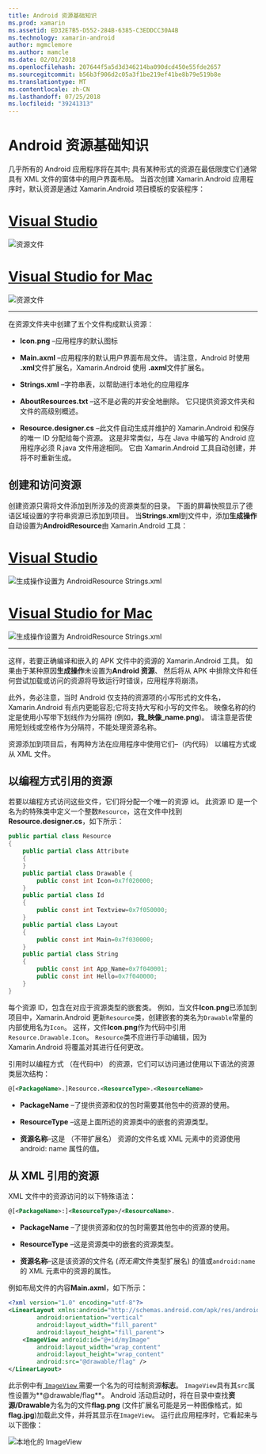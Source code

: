 ```yaml
---
title: Android 资源基础知识
ms.prod: xamarin
ms.assetid: ED32E7B5-D552-284B-6385-C3EDDCC30A4B
ms.technology: xamarin-android
author: mgmclemore
ms.author: mamcle
ms.date: 02/01/2018
ms.openlocfilehash: 207644f5a5d3d346214ba090dcd450e55fde2657
ms.sourcegitcommit: b56b3f906d2c05a3f1be219ef41be8b79e519b8e
ms.translationtype: MT
ms.contentlocale: zh-CN
ms.lasthandoff: 07/25/2018
ms.locfileid: "39241313"
---
```

# <a name="android-resource-basics"></a>Android 资源基础知识

几乎所有的 Android 应用程序将在其中; 具有某种形式的资源在最低限度它们通常具有 XML 文件的窗体中的用户界面布局。 当首次创建 Xamarin.Android 应用程序时，默认资源是通过 Xamarin.Android 项目模板的安装程序：

# <a name="visual-studiotabvswin"></a>[Visual Studio](#tab/vswin)

![资源文件](android-resource-basics-images/01-resource-files-vs.png)
 
# <a name="visual-studio-for-mactabvsmac"></a>[Visual Studio for Mac](#tab/vsmac)

![资源文件](android-resource-basics-images/01-resource-files-xs.png)
 
-----

在资源文件夹中创建了五个文件构成默认资源：

-  **Icon.png** &ndash;应用程序的默认图标

-  **Main.axml** &ndash;应用程序的默认用户界面布局文件。 请注意，Android 时使用 **.xml**文件扩展名，Xamarin.Android 使用 **.axml**文件扩展名。

-  **Strings.xml** &ndash;字符串表，以帮助进行本地化的应用程序

-  **AboutResources.txt** &ndash;这不是必需的并安全地删除。 它只提供资源文件夹和文件的高级别概述。

-  **Resource.designer.cs** &ndash;此文件自动生成并维护的 Xamarin.Android 和保存的唯一 ID 分配给每个资源。 这是非常类似，与在 Java 中编写的 Android 应用程序必须 R.java 文件用途相同。 它由 Xamarin.Android 工具自动创建，并将不时重新生成。


## <a name="creating-and-accessing-resources"></a>创建和访问资源

创建资源只需将文件添加到所涉及的资源类型的目录。 下面的屏幕快照显示了德语区域设置的字符串资源已添加到项目。 当**Strings.xml**到文件中，添加**生成操作**自动设置为**AndroidResource**由 Xamarin.Android 工具：

# <a name="visual-studiotabvswin"></a>[Visual Studio](#tab/vswin)

![生成操作设置为 AndroidResource Strings.xml](android-resource-basics-images/02-build-action-vs.png)
 
# <a name="visual-studio-for-mactabvsmac"></a>[Visual Studio for Mac](#tab/vsmac)

![生成操作设置为 AndroidResource Strings.xml](android-resource-basics-images/02-build-action-xs.png)
 
-----
 

这样，若要正确编译和嵌入的 APK 文件中的资源的 Xamarin.Android 工具。 如果由于某种原因**生成操作**未设置为**Android 资源**、 然后将从 APK 中排除文件和任何尝试加载或访问的资源将导致运行时错误，应用程序将崩溃。

此外，务必注意，当时 Android 仅支持的资源项的小写形式的文件名，Xamarin.Android 有点内更能容忍;它将支持大写和小写的文件名。 映像名称的约定是使用小写带下划线作为分隔符 (例如，**我\_映像\_name.png**)。 请注意是否使用短划线或空格作为分隔符，不能处理资源名称。

资源添加到项目后，有两种方法在应用程序中使用它们&ndash;（内代码） 以编程方式或从 XML 文件。


## <a name="referencing-resources-programmatically"></a>以编程方式引用的资源

若要以编程方式访问这些文件，它们将分配一个唯一的资源 id。 此资源 ID 是一个名为的特殊类中定义一个整数`Resource`，这在文件中找到**Resource.designer.cs**，如下所示：

```csharp
public partial class Resource
{
    public partial class Attribute
    {
    }
    public partial class Drawable {
        public const int Icon=0x7f020000;
    }
    public partial class Id
    {
        public const int Textview=0x7f050000;
    }
    public partial class Layout
    {
        public const int Main=0x7f030000;
    }
    public partial class String
    {
        public const int App_Name=0x7f040001;
        public const int Hello=0x7f040000;
    }
}
```

每个资源 ID，包含在对应于资源类型的嵌套类。 例如，当文件**Icon.png**已添加到项目中，Xamarin.Android 更新`Resource`类，创建嵌套的类名为`Drawable`常量的内部使用名为`Icon`。
这样，文件**Icon.png**作为代码中引用`Resource.Drawable.Icon`。 `Resource`类不应进行手动编辑，因为 Xamarin.Android 将覆盖对其进行任何更改。

引用时以编程方式 （在代码中） 的资源，它们可以访问通过使用以下语法的资源类层次结构：

```xml
@[<PackageName>.]Resource.<ResourceType>.<ResourceName>
```

-  **PackageName** &ndash;了提供资源和仅的包时需要其他包中的资源的使用。

-  **ResourceType** &ndash;这是上面所述的资源类中的嵌套的资源类型。

-  **资源名称**&ndash;这是 （不带扩展名） 资源的文件名或 XML 元素中的资源使用 android: name 属性的值。


## <a name="referencing-resources-from-xml"></a>从 XML 引用的资源

XML 文件中的资源访问的以下特殊语法：

```xml
@[<PackageName>:]<ResourceType>/<ResourceName>.
```

-  **PackageName** &ndash;了提供资源和仅的包时需要其他包中的资源的使用。

-  **ResourceType** &ndash;这是资源类中的嵌套的资源类型。

-  **资源名称**&ndash;这是该资源的文件名 (*而无需*文件类型扩展名) 的值或`android:name`的 XML 元素中的资源的属性。

例如布局文件的内容**Main.axml**，如下所示：

```xml
<?xml version="1.0" encoding="utf-8"?>
<LinearLayout xmlns:android="http://schemas.android.com/apk/res/android"
        android:orientation="vertical"
        android:layout_width="fill_parent"
        android:layout_height="fill_parent">
    <ImageView android:id="@+id/myImage"
        android:layout_width="wrap_content"
        android:layout_height="wrap_content"
        android:src="@drawable/flag" />
</LinearLayout>
```

此示例中有[ `ImageView` ](https://github.com/xamarin/recipes/tree/master/Recipes/android/controls/imageview)需要一个名为的可绘制资源**标志**。 `ImageView`具有其`src`属性设置为**@drawable/flag**。 Android 活动启动时，将在目录中查找**资源/Drawable**为名为的文件**flag.png** (文件扩展名可能是另一种图像格式，如**flag.jpg**)加载此文件，并将其显示在`ImageView`。
运行此应用程序时，它看起来与以下图像：

![本地化的 ImageView](android-resource-basics-images/03-localized-screenshot.png)


